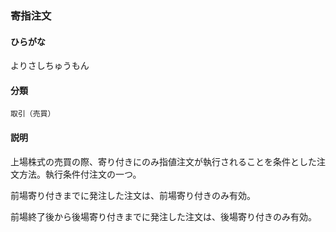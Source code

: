 <div style="display:none;">

## [あ行](securities-terms?id=あ行)
## [か行](securities-terms?id=か行)
## [さ行](securities-terms?id=さ行)
## [た行](securities-terms?id=た行)
## [な行](securities-terms?id=な行)
## [は行](securities-terms?id=は行)
## [ま行](securities-terms?id=ま行)
## [や行](securities-terms?id=や行)

</div>

### 寄指注文

#### ひらがな

よりさしちゅうもん

#### 分類

`取引（売買）`

#### 説明

上場株式の売買の際、寄り付きにのみ指値注文が執行されることを条件とした注文方法。執行条件付注文の一つ。
 
前場寄り付きまでに発注した注文は、前場寄り付きのみ有効。 
前場終了後から後場寄り付きまでに発注した注文は、後場寄り付きのみ有効。

<div style="display:none;">

## [ら行](securities-terms?id=ら行)
## [わ行](securities-terms?id=わ行)
## [英数字・記号](securities-terms?id=英数字・記号)

</div>

